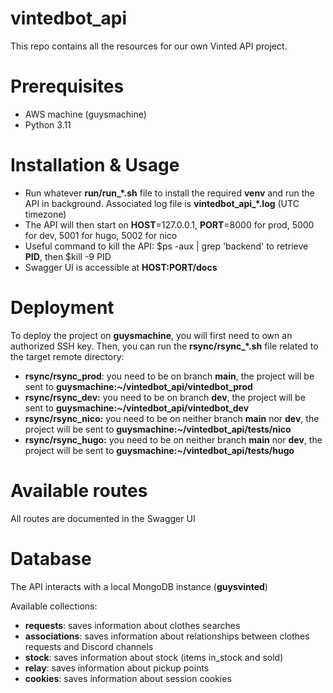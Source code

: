 # vintedbot_api
This repo contains all the resources for our own Vinted API project.



# Prerequisites

- AWS machine (guysmachine)
- Python 3.11



# Installation & Usage

- Run whatever **run/run_*.sh** file to install the required **venv** and run the API in background. Associated log file is **vintedbot_api_*.log** (UTC timezone)
- The API will then start on **HOST**=127.0.0.1, **PORT**=8000 for prod, 5000 for dev, 5001 for hugo, 5002 for nico
- Useful command to kill the API: $ps -aux | grep 'backend' to retrieve **PID**, then $kill -9 PID
- Swagger UI is accessible at **HOST:PORT/docs**



# Deployment

To deploy the project on **guysmachine**, you will first need to own an authorized SSH key. Then, you can run the **rsync/rsync_*.sh** file related to the target remote directory:

- **rsync/rsync_prod**: you need to be on branch **main**, the project will be sent to **guysmachine:~/vintedbot_api/vintedbot_prod**
- **rsync/rsync_dev:** you need to be on branch **dev**, the project will be sent to **guysmachine:~/vintedbot_api/vintedbot_dev**
- **rsync/rsync_nico:** you need to be on neither branch **main** nor **dev**, the project will be sent to **guysmachine:~/vintedbot_api/tests/nico**
- **rsync/rsync_hugo:** you need to be on neither branch **main** nor **dev**, the project will be sent to **guysmachine:~/vintedbot_api/tests/hugo**



# Available routes

All routes are documented in the Swagger UI



# Database

The API interacts with a local MongoDB instance (**guysvinted**)

Available collections:

- **requests**: saves information about clothes searches
- **associations**: saves information about relationships between clothes requests and Discord channels
- **stock**: saves information about stock (items in_stock and sold)
- **relay**: saves information about pickup points
- **cookies**: saves information about session cookies
